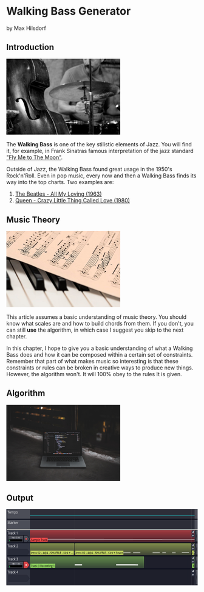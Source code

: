 # Walking Bass Generator
by Max Hilsdorf

## Introduction

<img src="images/jazz_band.jpg" alt="jazz_band" width="300"/>

The **Walking Bass** is one of the key stilistic elements of Jazz.
You will find it, for example, in Frank Sinatras famous interpretation of the jazz standard 
["Fly Me to The Moon"](https://www.youtube.com/watch?v=ZEcqHA7dbwM).

Outside of Jazz, the Walking Bass found great usage in the 1950's Rock'n'Roll. 
Even in pop music, every now and then a Walking Bass finds its way into the top charts. Two examples are:
1. [The Beatles - All My Loving (1963)](https://www.youtube.com/watch?v=TSpiwK5fig0)
2. [Queen - Crazy Little Thing Called Love (1980)](https://www.youtube.com/watch?v=zO6D_BAuYCI)

## Music Theory

<img src="images/sheet_music.jpg" alt="sheet_music" width="300"/>

This article assumes a basic understanding of music theory. You should know what scales are and how to build chords from them. If you don't, you can still **use** the algorithm, in which case I suggest you skip to the next chapter.

In this chapter, I hope to give you a basic understanding of what a Walking Bass does and how it can be composed within a certain set of constraints. Remember that part of what makes music so interesting is that these constraints or rules can be broken in creative ways to produce new things. However, the algorithm won't. It will 100% obey to the rules It is given.



## Algorithm

<img src="images/algorithm.jpg" alt="code" width="300"/>

## Output

<img src="images/daw.PNG" alt="code" height="200"/>
